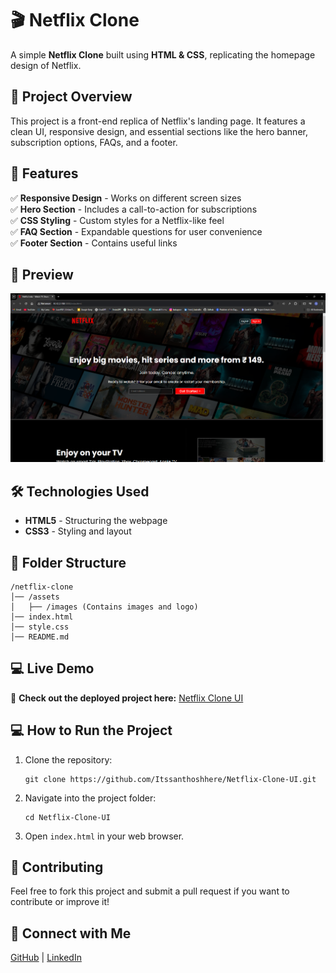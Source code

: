 # 🎬 Netflix Clone

A simple **Netflix Clone** built using **HTML & CSS**, replicating the homepage design of Netflix.

## 🚀 Project Overview
This project is a front-end replica of Netflix's landing page. It features a clean UI, responsive design, and essential sections like the hero banner, subscription options, FAQs, and a footer.

## 🌟 Features
✅ **Responsive Design** - Works on different screen sizes  
✅ **Hero Section** - Includes a call-to-action for subscriptions  
✅ **CSS Styling** - Custom styles for a Netflix-like feel  
✅ **FAQ Section** - Expandable questions for user convenience  
✅ **Footer Section** - Contains useful links  

## 📸 Preview
![Netflix Clone Preview](assets/images/preview.png)

## 🛠️ Technologies Used
- **HTML5** - Structuring the webpage  
- **CSS3** - Styling and layout  

## 📂 Folder Structure
```
/netflix-clone  
│── /assets  
│   ├── /images (Contains images and logo)  
│── index.html  
│── style.css  
│── README.md  
```

## 💻 Live Demo  
🔗 **Check out the deployed project here:** [Netflix Clone UI](https://netflix-clone-ui-henna.vercel.app/)

## 💻 How to Run the Project
1. Clone the repository:  
   ```
   git clone https://github.com/Itssanthoshhere/Netflix-Clone-UI.git
   ```
2. Navigate into the project folder:  
   ```
   cd Netflix-Clone-UI
   ```
3. Open `index.html` in your web browser.  

## 🤝 Contributing
Feel free to fork this project and submit a pull request if you want to contribute or improve it!

## 📩 Connect with Me
[GitHub](https://github.com/Itssanthoshhere) | [LinkedIn](https://linkedin.com/in/thesanthoshvs)
